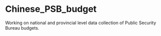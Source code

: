 # Chinese_PSB_budget
Working on national and provincial level data collection of Public Security Bureau budgets. 
